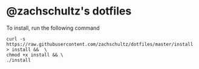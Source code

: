 # @zachschultz's dotfiles

To install, run the following command

```
curl -s https://raw.githubusercontent.com/zachschultz/dotfiles/master/install > install &&  \
chmod +x install && \
./install
```

